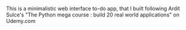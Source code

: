 This is a minimalistic web interface to-do app, that I built following Ardit Sulce's "The Python mega course : build 20 real world applications" on Udemy.com
